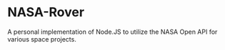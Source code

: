 ﻿# NASA-Rover
A personal implementation of Node.JS to utilize the NASA Open API for various space projects.
